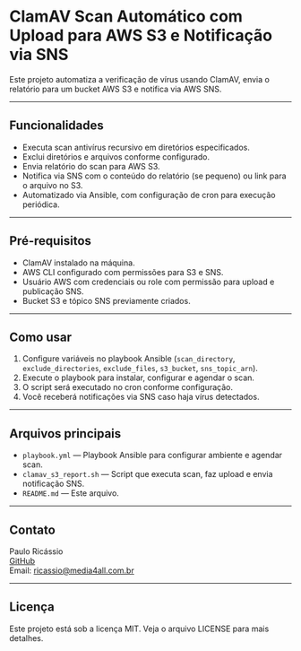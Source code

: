# ClamAV Scan Automático com Upload para AWS S3 e Notificação via SNS

Este projeto automatiza a verificação de vírus usando ClamAV, envia o relatório para um bucket AWS S3 e notifica via AWS SNS.

---

## Funcionalidades

- Executa scan antivírus recursivo em diretórios especificados.
- Exclui diretórios e arquivos conforme configurado.
- Envia relatório do scan para AWS S3.
- Notifica via SNS com o conteúdo do relatório (se pequeno) ou link para o arquivo no S3.
- Automatizado via Ansible, com configuração de cron para execução periódica.

---

## Pré-requisitos

- ClamAV instalado na máquina.
- AWS CLI configurado com permissões para S3 e SNS.
- Usuário AWS com credenciais ou role com permissão para upload e publicação SNS.
- Bucket S3 e tópico SNS previamente criados.

---

## Como usar

1. Configure variáveis no playbook Ansible (`scan_directory`, `exclude_directories`, `exclude_files`, `s3_bucket`, `sns_topic_arn`).
2. Execute o playbook para instalar, configurar e agendar o scan.
3. O script será executado no cron conforme configuração.
4. Você receberá notificações via SNS caso haja vírus detectados.

---

## Arquivos principais

- `playbook.yml` — Playbook Ansible para configurar ambiente e agendar scan.
- `clamav_s3_report.sh` — Script que executa scan, faz upload e envia notificação SNS.
- `README.md` — Este arquivo.

---

## Contato

Paulo Ricássio  
[GitHub](https://github.com/pauloricassio)  
Email: ricassio@media4all.com.br

---

## Licença

Este projeto está sob a licença MIT. Veja o arquivo LICENSE para mais detalhes.

